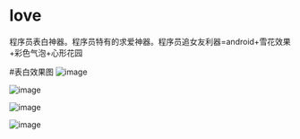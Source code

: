 # love
程序员表白神器。程序员特有的求爱神器。程序员追女友利器=android+雪花效果+彩色气泡+心形花园


#表白效果图
![image](https://github.com/qiushi123/love/blob/master/I_Love_You_APP/loving.gif?raw=true)


![image](https://github.com/qiushi123/love/blob/master/I_Love_You_APP/qcl1_meitu_1.png?raw=true)



![image](https://github.com/qiushi123/love/blob/master/I_Love_You_APP/qcl2_meitu_2.png?raw=true)



![image](https://github.com/qiushi123/love/blob/master/I_Love_You_APP/qcl4.png?raw=true)


